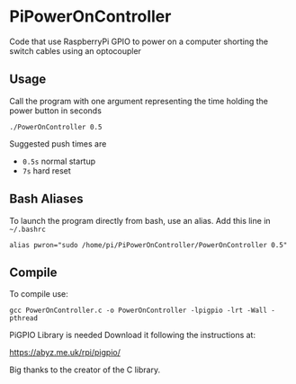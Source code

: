 # PiPowerOnController
 Code that use RaspberryPi GPIO to power on a computer shorting the switch cables using an optocoupler

## Usage
Call the program with one argument representing the time holding the power button in seconds

    ./PowerOnController 0.5

Suggested push times are

-   `0.5s` normal startup
-   `7s` hard reset

## Bash Aliases
To launch the program directly from bash, use an alias.
Add this line in `~/.bashrc`

    alias pwron="sudo /home/pi/PiPowerOnController/PowerOnController 0.5"

## Compile
To compile use:

    gcc PowerOnController.c -o PowerOnController -lpigpio -lrt -Wall -pthread

PiGPIO Library is needed
Download it following the instructions at:

https://abyz.me.uk/rpi/pigpio/

Big thanks to the creator of the C library.
   
